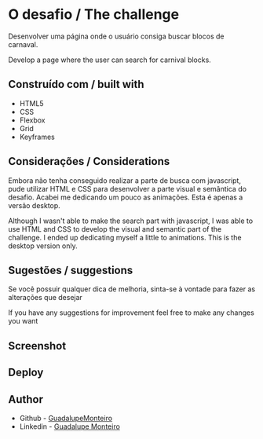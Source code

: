 # O desafio / The challenge

Desenvolver uma página onde o usuário consiga buscar blocos de carnaval.

Develop a page where the user can search for carnival blocks.

## Construído com / built with

- HTML5
- CSS
- Flexbox
- Grid
- Keyframes

## Considerações / Considerations

Embora não tenha conseguido realizar a parte de busca com javascript, pude utilizar HTML e CSS para desenvolver a parte visual e semântica do desafio. Acabei me dedicando um pouco as animações. Esta é apenas a versão desktop.

Although I wasn't able to make the search part with javascript, I was able to use HTML and CSS to develop the visual and semantic part of the challenge. I ended up dedicating myself a little to animations. This is the desktop version only.

## Sugestões / suggestions

Se você possuir qualquer dica de melhoria, sinta-se à vontade para fazer as alterações que desejar

If you have any suggestions for improvement feel free to make any changes you want

## Screenshot

## Deploy

## Author

- Github - [GuadalupeMonteiro](https://github.com/GuadalupeMonteiro/BoraCodar-Rocketseat.git)
- Linkedin - [Guadalupe Monteiro](https://www.linkedin.com/in/guadalupe-monteiro-015314249/)

